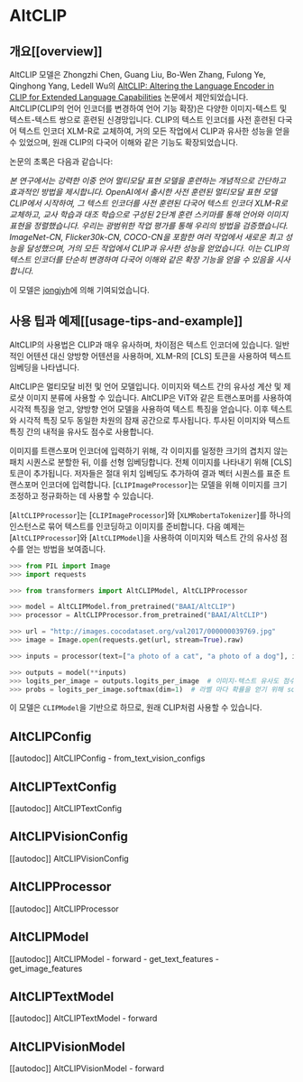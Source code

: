 # AltCLIP

## 개요[[overview]]

AltCLIP 모델은 Zhongzhi Chen, Guang Liu, Bo-Wen Zhang, Fulong Ye, Qinghong Yang, Ledell Wu의 [AltCLIP: Altering the Language Encoder in CLIP for Extended Language Capabilities](https://huggingface.co/papers/2211.06679v2) 논문에서 제안되었습니다. AltCLIP(CLIP의 언어 인코더를 변경하여 언어 기능 확장)은 다양한 이미지-텍스트 및 텍스트-텍스트 쌍으로 훈련된 신경망입니다. CLIP의 텍스트 인코더를 사전 훈련된 다국어 텍스트 인코더 XLM-R로 교체하여, 거의 모든 작업에서 CLIP과 유사한 성능을 얻을 수 있었으며, 원래 CLIP의 다국어 이해와 같은 기능도 확장되었습니다.

논문의 초록은 다음과 같습니다:

*본 연구에서는 강력한 이중 언어 멀티모달 표현 모델을 훈련하는 개념적으로 간단하고 효과적인 방법을 제시합니다. OpenAI에서 출시한 사전 훈련된 멀티모달 표현 모델 CLIP에서 시작하여, 그 텍스트 인코더를 사전 훈련된 다국어 텍스트 인코더 XLM-R로 교체하고, 교사 학습과 대조 학습으로 구성된 2단계 훈련 스키마를 통해 언어와 이미지 표현을 정렬했습니다. 우리는 광범위한 작업 평가를 통해 우리의 방법을 검증했습니다. ImageNet-CN, Flicker30k-CN, COCO-CN을 포함한 여러 작업에서 새로운 최고 성능을 달성했으며, 거의 모든 작업에서 CLIP과 유사한 성능을 얻었습니다. 이는 CLIP의 텍스트 인코더를 단순히 변경하여 다국어 이해와 같은 확장 기능을 얻을 수 있음을 시사합니다.*

이 모델은 [jongjyh](https://huggingface.co/jongjyh)에 의해 기여되었습니다.

## 사용 팁과 예제[[usage-tips-and-example]]

AltCLIP의 사용법은 CLIP과 매우 유사하며, 차이점은 텍스트 인코더에 있습니다. 일반적인 어텐션 대신 양방향 어텐션을 사용하며, XLM-R의 [CLS] 토큰을 사용하여 텍스트 임베딩을 나타냅니다.

AltCLIP은 멀티모달 비전 및 언어 모델입니다. 이미지와 텍스트 간의 유사성 계산 및 제로샷 이미지 분류에 사용할 수 있습니다. AltCLIP은 ViT와 같은 트랜스포머를 사용하여 시각적 특징을 얻고, 양방향 언어 모델을 사용하여 텍스트 특징을 얻습니다. 이후 텍스트와 시각적 특징 모두 동일한 차원의 잠재 공간으로 투사됩니다. 투사된 이미지와 텍스트 특징 간의 내적을 유사도 점수로 사용합니다.

이미지를 트랜스포머 인코더에 입력하기 위해, 각 이미지를 일정한 크기의 겹치지 않는 패치 시퀀스로 분할한 뒤, 이를 선형 임베딩합니다. 전체 이미지를 나타내기 위해 [CLS] 토큰이 추가됩니다. 저자들은 절대 위치 임베딩도 추가하여 결과 벡터 시퀀스를 표준 트랜스포머 인코더에 입력합니다. [`CLIPImageProcessor`]는 모델을 위해 이미지를 크기 조정하고 정규화하는 데 사용할 수 있습니다.

[`AltCLIPProcessor`]는 [`CLIPImageProcessor`]와 [`XLMRobertaTokenizer`]를 하나의 인스턴스로 묶어 텍스트를 인코딩하고 이미지를 준비합니다. 다음 예제는 [`AltCLIPProcessor`]와 [`AltCLIPModel`]을 사용하여 이미지와 텍스트 간의 유사성 점수를 얻는 방법을 보여줍니다.
```python
>>> from PIL import Image
>>> import requests

>>> from transformers import AltCLIPModel, AltCLIPProcessor

>>> model = AltCLIPModel.from_pretrained("BAAI/AltCLIP")
>>> processor = AltCLIPProcessor.from_pretrained("BAAI/AltCLIP")

>>> url = "http://images.cocodataset.org/val2017/000000039769.jpg"
>>> image = Image.open(requests.get(url, stream=True).raw)

>>> inputs = processor(text=["a photo of a cat", "a photo of a dog"], images=image, return_tensors="pt", padding=True)

>>> outputs = model(**inputs)
>>> logits_per_image = outputs.logits_per_image  # 이미지-텍스트 유사도 점수
>>> probs = logits_per_image.softmax(dim=1)  # 라벨 마다 확률을 얻기 위해 softmax 적용
```
<Tip>

이 모델은 `CLIPModel`을 기반으로 하므로, 원래 CLIP처럼 사용할 수 있습니다.

</Tip>

## AltCLIPConfig

[[autodoc]] AltCLIPConfig
    - from_text_vision_configs

## AltCLIPTextConfig

[[autodoc]] AltCLIPTextConfig

## AltCLIPVisionConfig

[[autodoc]] AltCLIPVisionConfig

## AltCLIPProcessor

[[autodoc]] AltCLIPProcessor

## AltCLIPModel

[[autodoc]] AltCLIPModel
    - forward
    - get_text_features
    - get_image_features

## AltCLIPTextModel

[[autodoc]] AltCLIPTextModel
    - forward

## AltCLIPVisionModel

[[autodoc]] AltCLIPVisionModel
    - forward
